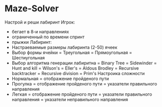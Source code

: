 # Maze-Solver
Настрой и реши лабиринт
Игрок:
  - бегает в 8-и направлениях
  - ограниченный по времени спринт
  - прыжки
Лабиринт:
  - Настраеваемые размеры лабиринта (2-50) ячеек
  - Выбор формы ячейки
    = Треугольная
    = Прямоугольная
    = Шестиугольная
  - Выбор алгоритма генерации лабиритна
    = Binary Tree
    = Sidewinder
    = Hunt and kill
    = Wilson's
    = Eller's
    = Aldous Brodley
    = Recursive backtracker
    = Recursive division
    = Prim's
Настроика сложности
  - Нормальная
    = отображение пройденого пути
  - Прогулка 
    = отображение пройденого пути
    = указатели правильного направления 
  - Легкая
    = отображение пройденого пути
    = указатели правильного направления 
    = указатели неправильного направления
